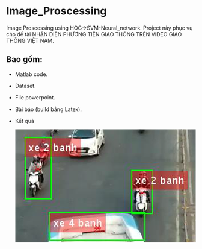 # Image_Proscessing
Image Proscessing using HOG->SVM-Neural_network.
Project này phục vụ cho đề tài NHẬN DIỆN PHƯƠNG TIỆN GIAO THÔNG TRÊN VIDEO GIAO THÔNG VIỆT NAM.

## Bao gồm:
- Matlab code.
- Dataset.
- File powerpoint.
- Bài báo (build bằng Latex).
- Kết quả

     ![Screenshot](Ketqua.png)
